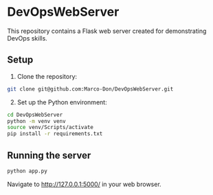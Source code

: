 # DevOpsWebServer

This repository contains a Flask web server created for demonstrating DevOps skills.

## Setup

1. Clone the repository:

```bash
git clone git@github.com:Marco-Don/DevOpsWebServer.git
```

2. Set up the Python environment:

```bash
cd DevOpsWebServer
python -m venv venv
source venv/Scripts/activate
pip install -r requirements.txt
```

## Running the server

```bash
python app.py
```

Navigate to http://127.0.0.1:5000/ in your web browser.

